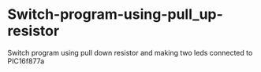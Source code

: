 # Switch-program-using-pull_up-resistor
Switch program using pull down resistor and making two leds connected to PIC16f877a
